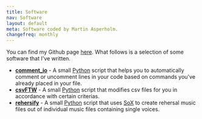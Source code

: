 ```yaml
---
title: Software
nav: Software
layout: default
meta: Software coded by Martin Asperholm.
changefreq: monthly
---
```


You can find my Github page [here](https://github.com/Speldosa). What follows is a selection of some software that I've written.

* [**comment_io**](https://github.com/Speldosa/comment_io) - A small [Python](https://www.python.org/) script that helps you to automatically comment or uncomment lines in your code based on commands you've already placed in your file.
* [**csvFTW**](https://github.com/Speldosa/csvFTW) - A small [Python](https://www.python.org/) script that modifies csv files for you in accordance with certain criterias.
* [**rehersify**](https://github.com/Speldosa/rehersify) - A small [Python](https://www.python.org/) script that uses [SoX](http://sox.sourceforge.net/) to create rehersal music files out of individual music files containing single voices.